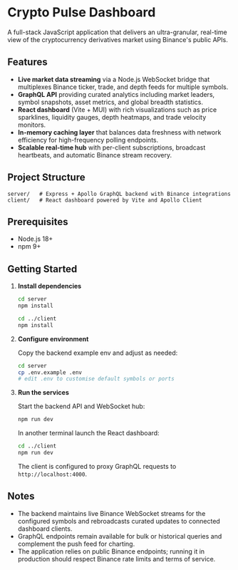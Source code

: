 # Crypto Pulse Dashboard

A full-stack JavaScript application that delivers an ultra-granular, real-time view of the cryptocurrency derivatives market using Binance's public APIs.

## Features

- **Live market data streaming** via a Node.js WebSocket bridge that multiplexes Binance ticker, trade, and depth feeds for multiple symbols.
- **GraphQL API** providing curated analytics including market leaders, symbol snapshots, asset metrics, and global breadth statistics.
- **React dashboard** (Vite + MUI) with rich visualizations such as price sparklines, liquidity gauges, depth heatmaps, and trade velocity monitors.
- **In-memory caching layer** that balances data freshness with network efficiency for high-frequency polling endpoints.
- **Scalable real-time hub** with per-client subscriptions, broadcast heartbeats, and automatic Binance stream recovery.

## Project Structure

```
server/   # Express + Apollo GraphQL backend with Binance integrations
client/   # React dashboard powered by Vite and Apollo Client
```

## Prerequisites

- Node.js 18+
- npm 9+

## Getting Started

1. **Install dependencies**

   ```bash
   cd server
   npm install

   cd ../client
   npm install
   ```

2. **Configure environment**

   Copy the backend example env and adjust as needed:

   ```bash
   cd server
   cp .env.example .env
   # edit .env to customise default symbols or ports
   ```

3. **Run the services**

   Start the backend API and WebSocket hub:

   ```bash
   npm run dev
   ```

   In another terminal launch the React dashboard:

   ```bash
   cd ../client
   npm run dev
   ```

   The client is configured to proxy GraphQL requests to `http://localhost:4000`.

## Notes

- The backend maintains live Binance WebSocket streams for the configured symbols and rebroadcasts curated updates to connected dashboard clients.
- GraphQL endpoints remain available for bulk or historical queries and complement the push feed for charting.
- The application relies on public Binance endpoints; running it in production should respect Binance rate limits and terms of service.
